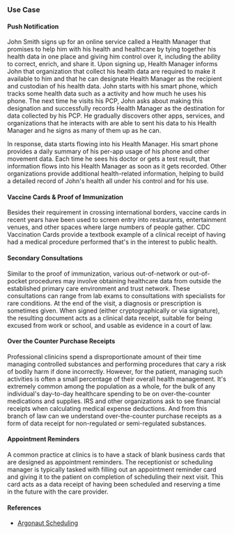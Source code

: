 
### Use Case

#### Push Notification

John Smith signs up for an online service called a Health Manager that promises to help him with his health and healthcare by tying together his health data in one place and giving him control over it, including the ability to correct, enrich, and share it. Upon signing up, Health Manager informs John that organization that collect his health data are required to make it available to him and that he can designate Health Manager as the recipient and custodian of his health data. John starts with his smart phone, which tracks some health data such as a activity and how much he uses his phone. The next time he visits his PCP, John asks about making this designation and successfully records Health Manager as the destination for data collected by his PCP. He gradually discovers other apps, services, and organizations that he interacts with are able to sent his data to his Health Manager and he signs as many of them up as he can.

In response, data starts flowing into his Health Manager. His smart phone provides a daily summary of his per-app usage of his phone and other movement data. Each time he sees his doctor or gets a test result, that information flows into his Health Manager as soon as it gets recorded. Other organizations provide additional health-related information, helping to build a detailed record of John's health all under his control and for his use.


#### Vaccine Cards & Proof of Immunization  

Besides their requirement in crossing international borders, vaccine cards in recent years have been used to screen entry into restaurants, entertainment venues, and other spaces where large numbers of people gather.  CDC Vaccination Cards provide a textbook example of a clinical receipt of having had a medical procedure performed that's in the interest to public health.


#### Secondary Consultations  

Similar to the proof of immunization, various out-of-network or out-of-pocket procedures may involve obtaining healthcare data from outside the established primary care environment and trust network.  These consultations can range from lab exams to consultations with specialists for rare conditions.  At the end of the visit, a diagnosis or prescription is sometimes given.  When signed (either cryptographically or via signature), the resulting document acts as a clinical data receipt, suitable for being excused from work or school, and usable as evidence in a court of law.  

#### Over the Counter Purchase Receipts

Professional clinicins spend a disproportionate amount of their time managing controlled substances and performing procedures that cary a risk of bodily harm if done incorrectly.  However, for the patient, managing such activities is often a small percentage of their overall health management.  It's extremely common among the population as a whole, for the bulk of any individual's day-to-day healthcare spending to be on over-the-counter medications and supplies.  IRS and other organizations ask to see financial receipts when calculating medical expense deductions.  And from this branch of law can we understand over-the-counter purchase receipts as a form of data receipt for non-regulated or semi-regulated substances.  

#### Appointment Reminders   

A common practice at clinics is to have a stack of blank business cards that are designed as appointment reminders.  The receptionist or scheduling manager is typically tasked with filling out an appointment reminder card and giving it to the patient on completion of scheduling their next visit.  This card acts as a data receipt of having been scheduled and reserving a time in the future with the care provider.  

#### References  

- [Argonaut Scheduling](http://fhir.org/guides/argonaut/scheduling/)  



